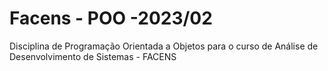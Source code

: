 # Facens - POO -2023/02
Disciplina de Programação Orientada a Objetos para o curso de Análise de Desenvolvimento de Sistemas - FACENS

